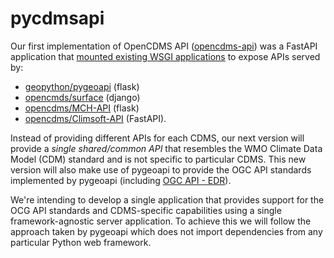 # pycdmsapi

Our first implementation of OpenCDMS API ([opencdms-api](https://github.com/opencdms/opencdms-api)) was a FastAPI application that [mounted existing WSGI applications](https://fastapi.tiangolo.com/advanced/wsgi/) to expose APIs served by:
- [geopython/pygeoapi](https://github.com/geopython/pygeoapi) (flask)
- [opencmds/surface](https://github.com/opencdms/surface) (django)
- [opencdms/MCH-API](https://github.com/opencdms/mch-api) (flask)
- [opencdms/Climsoft-API](https://github.com/opencdms/climsoft-api) (FastAPI).

Instead of providing different APIs for each CDMS, our next version will provide a *single shared/common API* that resembles the WMO Climate Data Model (CDM) standard and is not specific to particular CDMS. This new version will also make use of pygeoapi to provide the OGC API standards implemented by pygeoapi (including [OGC API - EDR](https://www.ogc.org/standards/ogcapi-edr)).

We're intending to develop a single application that provides support for the OCG API standards and CDMS-specific capabilities using a single framework-agnostic server application. To achieve this we will follow the approach taken by pygeoapi which does not import dependencies from any particular Python web framework.
